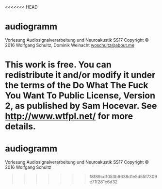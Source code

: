 <<<<<<< HEAD
# audiogramm


Vorlesung Audiosignalverarbeitung und Neuroakustik SS17 Copyright © 2016 Wolfgang Schultz, Dominik Weinacht woschultz@about.me


This work is free. You can redistribute it and/or modify it under the terms of the Do What The Fuck You Want To Public License, Version 2, as published by Sam Hocevar. See http://www.wtfpl.net/ for more details. 
=======
# audiogramm


Vorlesung Audiosignalverarbeitung und Neuroakustik SS17 Copyright © 2016 Wolfgang Schultz
>>>>>>> f8f89cd1053b9638d1e5d55f7309e71f281c6d32
